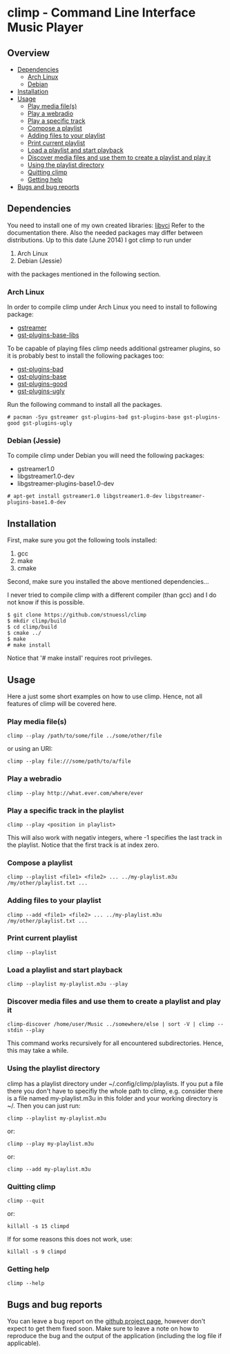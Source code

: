 # climp - Command Line Interface Music Player

## Overview

* [Dependencies](https://github.com/stnuessl/climp#dependencies)
    * [Arch Linux](https://github.com/stnuessl/climp#arch-linux)
    * [Debian](https://github.com/stnuessl/climp#debian-jessie)
* [Installation](https://github.com/stnuessl/climp#installation)
* [Usage](https://github.com/stnuessl/climp#usage)
    * [Play media file(s)](https://github.com/stnuessl/climp#play-media-file(s))
    * [Play a webradio](https://github.com/stnuessl/climp#play-a-webradio)
    * [Play a specific track](https://github.com/stnuessl/climp#play-a-specific-track)
    * [Compose a playlist](https://github.com/stnuessl/climp#compose-a-playlist)
    * [Adding files to your playlist](https://github.com/stnuessl/climp#adding-files-to-your-playlist)
    * [Print current playlist](https://github.com/stnuessl/climp#print-current-playlist)
    * [Load a playlist and start playback](https://github.com/stnuessl/climp#load-a-playlist-and-start-playback)
    * [Discover media files and use them to create a playlist and play it](https://github.com/stnuessl/climp#discover-media-files-and-use-them-to-create-a-playlist-and-play-it)
    * [Using the playlist directory](https://github.com/stnuessl/climp#using-the-playlist-directory)
    * [Quitting climp](https://github.com/stnuessl/climp#quitting-climp)
    * [Getting help](https://github.com/stnuessl/climp#getting-help)
* [Bugs and bug reports](https://github.com/stnuessl/climp#bugs-and-bug-reports)

## Dependencies

You need to install one of my own created libraries: [libvci](https://www.github.com/stnuessl/climp)
Refer to the documentation there.
Also the needed packages may differ between distributions.
Up to this date (June 2014) I got climp to run under

1. Arch Linux
2. Debian (Jessie)

with the packages mentioned in the following section.

### Arch Linux

In order to compile climp under Arch Linux you need to install to following
package:

* [gstreamer](https://www.archlinux.org/packages/extra/x86_64/gstreamer/)
* [gst-plugins-base-libs](https://www.archlinux.org/packages/extra/x86_64/gst-plugins-base-libs/)

To be capable of playing files climp needs additional gstreamer plugins,
so it is probably best to install the following packages too:

* [gst-plugins-bad](https://www.archlinux.org/packages/extra/x86_64/gst-plugins-bad/)
* [gst-plugins-base](https://www.archlinux.org/packages/extra/x86_64/gst-plugins-base/)
* [gst-plugins-good](https://www.archlinux.org/packages/extra/x86_64/gst-plugins-good/)
* [gst-plugins-ugly](https://www.archlinux.org/packages/extra/x86_64/gst-plugins-ugly/)

Run the following command to install all the packages.

```
# pacman -Syu gstreamer gst-plugins-bad gst-plugins-base gst-plugins-good gst-plugins-ugly 
```

### Debian (Jessie)

To compile climp under Debian you will need the following packages:

* gstreamer1.0
* libgstreamer1.0-dev
* libgstreamer-plugins-base1.0-dev

```
# apt-get install gstreamer1.0 libgstreamer1.0-dev libgstreamer-plugins-base1.0-dev
```

## Installation

First, make sure you got the following tools installed:

1. gcc
2. make
3. cmake

Second, make sure you installed the above mentioned dependencies...

I never tried to compile climp with a different compiler (than gcc) and I do not know
if this is possible.

    $ git clone https://github.com/stnuessl/climp
    $ mkdir climp/build
    $ cd climp/build
    $ cmake ../
    $ make
    # make install

Notice that '# make install' requires root privileges.

## Usage

Here a just some short examples on how to use climp. Hence, not all features of
climp will be covered here. 

### Play media file(s)

    climp --play /path/to/some/file ../some/other/file
or using an URI:

    climp --play file:///some/path/to/a/file

### Play a webradio

    climp --play http://what.ever.com/where/ever
    
### Play a specific track in the playlist

    climp --play <position in playlist>
    
This will also work with negativ integers, where -1 specifies the last track in the playlist.
Notice that the first track is at index zero.
    
### Compose a playlist

    climp --playlist <file1> <file2> ... ../my-playlist.m3u /my/other/playlist.txt ...

### Adding files to your playlist

    climp --add <file1> <file2> ... ../my-playlist.m3u /my/other/playlist.txt ...
    
### Print current playlist

    climp --playlist

### Load a playlist and start playback

    climp --playlist my-playlist.m3u --play
    
### Discover media files and use them to create a playlist and play it

    climp-discover /home/user/Music ../somewhere/else | sort -V | climp --stdin --play
This command works recursively for all encountered subdirectories. Hence, this may
take a while.

### Using the playlist directory

climp has a playlist directory under ~/.config/climp/playlists.
If you put a file there you don't have to specifiy the whole path to climp, e.g.
consider there is a file named my-playlist.m3u in this folder and your working directory
is ~/. Then you can just run:

    climp --playlist my-playlist.m3u
or:
    
    climp --play my-playlist.m3u
or:

    climp --add my-playlist.m3u


### Quitting climp

    climp --quit
or:

    killall -s 15 climpd

If for some reasons this does not work, use:

    killall -s 9 climpd

### Getting help

    climp --help

## Bugs and bug reports

You can leave a bug report on the [github project page](https://github.com/stnuessl/climp/issues), 
however don't expect to get them fixed soon. Make sure to leave a note on how to reproduce the bug and 
the output of the application (including the log file if applicable).
